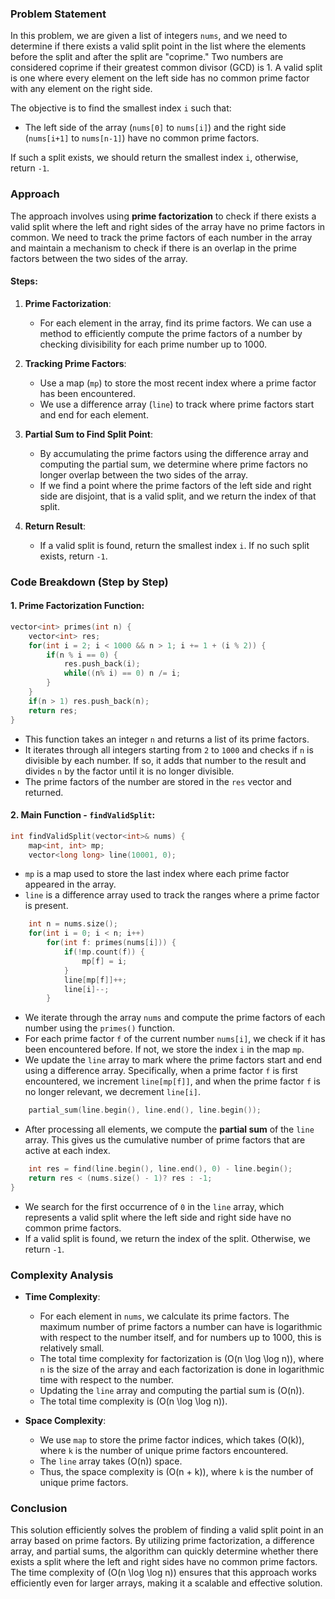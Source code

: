 ### Problem Statement

In this problem, we are given a list of integers `nums`, and we need to determine if there exists a valid split point in the list where the elements before the split and after the split are "coprime." Two numbers are considered coprime if their greatest common divisor (GCD) is 1. A valid split is one where every element on the left side has no common prime factor with any element on the right side.

The objective is to find the smallest index `i` such that:
- The left side of the array (`nums[0]` to `nums[i]`) and the right side (`nums[i+1]` to `nums[n-1]`) have no common prime factors.

If such a split exists, we should return the smallest index `i`, otherwise, return `-1`.

### Approach

The approach involves using **prime factorization** to check if there exists a valid split where the left and right sides of the array have no prime factors in common. We need to track the prime factors of each number in the array and maintain a mechanism to check if there is an overlap in the prime factors between the two sides of the array.

#### Steps:
1. **Prime Factorization**:
   - For each element in the array, find its prime factors. We can use a method to efficiently compute the prime factors of a number by checking divisibility for each prime number up to 1000.
   
2. **Tracking Prime Factors**:
   - Use a map (`mp`) to store the most recent index where a prime factor has been encountered.
   - We use a difference array (`line`) to track where prime factors start and end for each element.

3. **Partial Sum to Find Split Point**:
   - By accumulating the prime factors using the difference array and computing the partial sum, we determine where prime factors no longer overlap between the two sides of the array.
   - If we find a point where the prime factors of the left side and right side are disjoint, that is a valid split, and we return the index of that split.

4. **Return Result**:
   - If a valid split is found, return the smallest index `i`. If no such split exists, return `-1`.

### Code Breakdown (Step by Step)

#### 1. **Prime Factorization Function**:
```cpp
vector<int> primes(int n) {
    vector<int> res;
    for(int i = 2; i < 1000 && n > 1; i += 1 + (i % 2)) {
        if(n % i == 0) {
            res.push_back(i);
            while((n% i) == 0) n /= i;
        }
    }
    if(n > 1) res.push_back(n);
    return res;
}
```
- This function takes an integer `n` and returns a list of its prime factors.
- It iterates through all integers starting from `2` to `1000` and checks if `n` is divisible by each number. If so, it adds that number to the result and divides `n` by the factor until it is no longer divisible.
- The prime factors of the number are stored in the `res` vector and returned.

#### 2. **Main Function - `findValidSplit`**:
```cpp
int findValidSplit(vector<int>& nums) {
    map<int, int> mp;
    vector<long long> line(10001, 0);
```
- `mp` is a map used to store the last index where each prime factor appeared in the array.
- `line` is a difference array used to track the ranges where a prime factor is present.

```cpp
    int n = nums.size();
    for(int i = 0; i < n; i++)
        for(int f: primes(nums[i])) {
            if(!mp.count(f)) {
                mp[f] = i;
            }
            line[mp[f]]++;
            line[i]--;
        }
```
- We iterate through the array `nums` and compute the prime factors of each number using the `primes()` function.
- For each prime factor `f` of the current number `nums[i]`, we check if it has been encountered before. If not, we store the index `i` in the map `mp`.
- We update the `line` array to mark where the prime factors start and end using a difference array. Specifically, when a prime factor `f` is first encountered, we increment `line[mp[f]]`, and when the prime factor `f` is no longer relevant, we decrement `line[i]`.

```cpp
    partial_sum(line.begin(), line.end(), line.begin());
```
- After processing all elements, we compute the **partial sum** of the `line` array. This gives us the cumulative number of prime factors that are active at each index.

```cpp
    int res = find(line.begin(), line.end(), 0) - line.begin();
    return res < (nums.size() - 1)? res : -1;
}
```
- We search for the first occurrence of `0` in the `line` array, which represents a valid split where the left side and right side have no common prime factors.
- If a valid split is found, we return the index of the split. Otherwise, we return `-1`.

### Complexity Analysis

- **Time Complexity**:
  - For each element in `nums`, we calculate its prime factors. The maximum number of prime factors a number can have is logarithmic with respect to the number itself, and for numbers up to 1000, this is relatively small.
  - The total time complexity for factorization is \(O(n \log \log n)\), where `n` is the size of the array and each factorization is done in logarithmic time with respect to the number.
  - Updating the `line` array and computing the partial sum is \(O(n)\).
  - The total time complexity is \(O(n \log \log n)\).

- **Space Complexity**:
  - We use `map` to store the prime factor indices, which takes \(O(k)\), where `k` is the number of unique prime factors encountered.
  - The `line` array takes \(O(n)\) space.
  - Thus, the space complexity is \(O(n + k)\), where `k` is the number of unique prime factors.

### Conclusion

This solution efficiently solves the problem of finding a valid split point in an array based on prime factors. By utilizing prime factorization, a difference array, and partial sums, the algorithm can quickly determine whether there exists a split where the left and right sides have no common prime factors. The time complexity of \(O(n \log \log n)\) ensures that this approach works efficiently even for larger arrays, making it a scalable and effective solution.